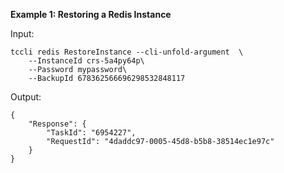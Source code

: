 **Example 1: Restoring a Redis Instance**



Input: 

```
tccli redis RestoreInstance --cli-unfold-argument  \
    --InstanceId crs-5a4py64p\
    --Password mypassword\
    --BackupId 678362566696298532848117
```

Output: 
```
{
    "Response": {
        "TaskId": "6954227",
        "RequestId": "4daddc97-0005-45d8-b5b8-38514ec1e97c"
    }
}
```

